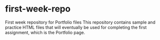 # first-week-repo
First week repository for Portfolio files
This repository contains sample and practice HTML files that will eventually be used for completing the first assignment, which is the Portfolio page.
